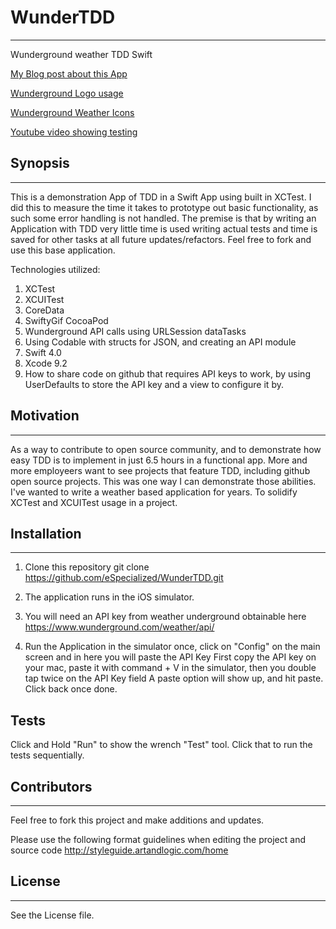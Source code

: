 # WunderTDD
-----

Wunderground weather TDD Swift

[My Blog post about this App](http://www.blog.willandnora.com/2018/01/24/ios-wunderground-weather-test-driven-design-with-swift-4-and-xctest/)

[Wunderground Logo usage](https://www.wunderground.com/weather/api/d/docs?d=resources/logo-usage-guide)

[Wunderground Weather Icons](https://www.wunderground.com/weather/api/d/docs?d=resources/icon-sets)

[Youtube video showing testing](https://youtu.be/gBEju-zPcjE)


## Synopsis
------
This is a demonstration App of TDD in a Swift App using built in XCTest.
I did this to measure the time it takes to prototype out basic functionality, as such some error handling is not handled.
The premise is that by writing an Application with TDD very little time is used writing actual tests and time is saved for other tasks at all future updates/refactors.
Feel free to fork and use this base application.

Technologies utilized:
1. XCTest
2. XCUITest
3. CoreData
4. SwiftyGif CocoaPod
5. Wunderground API calls using URLSession dataTasks
6. Using Codable with structs for JSON, and creating an API module
7. Swift 4.0
8. Xcode 9.2
9. How to share code on github that requires API keys to work, by using UserDefaults to store the API key and a view to configure it by.


## Motivation
------
As a way to contribute to open source community, and to demonstrate how easy TDD is to implement in just 6.5 hours in a functional app.
More and more employeers want to see projects that feature TDD, including github open source projects. This was one way I can demonstrate those abilities.
I've wanted to write a weather based application for years.
To solidify XCTest and XCUITest usage in a project.

## Installation
------
1. Clone this repository
    git clone https://github.com/eSpecialized/WunderTDD.git
    
2. The application runs in the iOS simulator.

3. You will need an API key from weather underground obtainable here <https://www.wunderground.com/weather/api/>

4. Run the Application in the simulator once, click on "Config" on the main screen and in here you will paste the API Key
   First copy the API key on your mac, paste it with command + V in the simulator, then you double tap twice on the API Key field
   A paste option will show up, and hit paste.
   Click back once done.


## Tests

Click and Hold "Run" to show the wrench "Test" tool. Click that to run the tests sequentially.


## Contributors
------
Feel free to fork this project and make additions and updates.

Please use the following format guidelines when editing the project and source code <http://styleguide.artandlogic.com/home>


## License
------
  See the License file.
  



